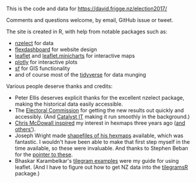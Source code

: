 This is the code and data for https://david.frigge.nz/election2017/

Comments and questions welcome, by email, GitHub issue or tweet.

The site is created in R, with help from notable packages such as:

* [nzelect](https://github.com/ellisp/nzelect) for data
* [flexdashboard](http://rmarkdown.rstudio.com/flexdashboard/) for website design
* [leaflet](https://rstudio.github.io/leaflet/) and [leaflet.minicharts](https://cran.r-project.org/web/packages/leaflet.minicharts/vignettes/introduction.html) for interactive maps
* [plotly](http://plot.ly/r/) for interactive plots
* [sf](https://github.com/r-spatial/sf) for GIS functionality
* and of course most of the [tidyverse](http://tidyverse.org) for data munging

Various people deserve thanks and credits:

* Peter Ellis deserves explicit thanks for the excellent nzelect package, making the historical data easily accessible.
* The [Electoral Commission](http://www.electionresults.govt.nz) for getting the new results out quickly and accessibly. (And [Catalyst IT](http://www.catalyst.net.nz/news/another-successful-election-supported-catalyst) making it run smoothly in the background.)
* [Chris McDowall inspired](http://hindsight.clerestories.com/2014/01/06/chris-mcdowall-hexagonal-maps/) my interest in hexmaps three years ago ([and others'](https://odileeds.org/blog/2017-05-08-mapping-election-with-hexes)).
* Joseph Wright made [shapefiles of his hexmaps](http://mapdruid.blogspot.co.nz/2015/05/hexagonal-tile-map-of-new-zealand.html) available, which was fantastic. I wouldn't have been able to make that first step myself in the time available, so these were invaluable. And thanks to Stephen Beban for the [pointer to these](https://twitter.com/StephenBeban/status/911779567106277381).
* Bhaskar Karambelkar's [tilegram examples](http://rpubs.com/bhaskarvk/tilegramsR) were my guide for using leaflet. (And I have to figure out how to get NZ data into the [tilegramsR](https://bhaskarvk.github.io/tilegramsR/) package.)
